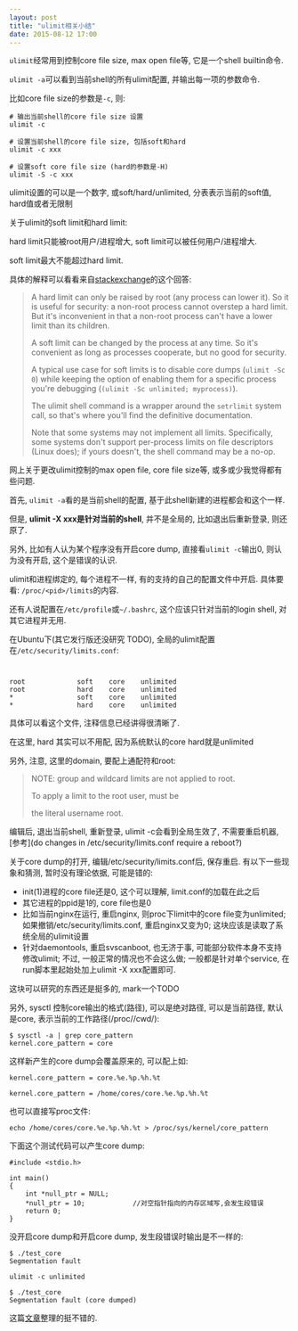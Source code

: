 ```yaml
---
layout: post
title: "ulimit相关小结"
date: 2015-08-12 17:00
---
```


`ulimit`经常用到控制core file size, max open file等, 它是一个shell builtin命令.

`ulimit -a`可以看到当前shell的所有ulimit配置, 并输出每一项的参数命令.

比如core file size的参数是`-c`, 则:

	# 输出当前shell的core file size 设置
	ulimit -c

	# 设置当前shell的core file size, 包括soft和hard
	ulimit -c xxx

	# 设置soft core file size (hard的参数是-H)
	ulimit -S -c xxx

ulimit设置的可以是一个数字, 或soft/hard/unlimited, 分表表示当前的soft值, hard值或者无限制

关于ulimit的soft limit和hard limit:

hard limit只能被root用户/进程增大, soft limit可以被任何用户/进程增大.

soft limit最大不能超过hard limit.

具体的解释可以看看来自[stackexchange](http://unix.stackexchange.com/questions/29577/ulimit-difference-between-hard-and-soft-limits)的这个回答:

> A hard limit can only be raised by root (any process can lower it). So it is useful for security: a non-root process cannot overstep a hard limit. But it's inconvenient in that a non-root process can't have a lower limit than its children.
> 
> A soft limit can be changed by the process at any time. So it's convenient as long as processes cooperate, but no good for security.
> 
> A typical use case for soft limits is to disable core dumps (`ulimit -Sc 0`) while keeping the option of enabling them for a specific process you're debugging (`(ulimit -Sc unlimited; myprocess)`).
> 
> The ulimit shell command is a wrapper around the `setrlimit` system call, so that's where you'll find the definitive documentation.
> 
> Note that some systems may not implement all limits. Specifically, some systems don't support per-process limits on file descriptors (Linux does); if yours doesn't, the shell command may be a no-op.

网上关于更改ulimit控制的max open file, core file size等, 或多或少我觉得都有些问题.

首先, `ulimit -a`看的是当前shell的配置, 基于此shell新建的进程都会和这个一样.

但是, **ulimit -X xxx是针对当前的shell**, 并不是全局的, 比如退出后重新登录, 则还原了.

另外, 比如有人认为某个程序没有开启core dump, 直接看`ulimit -c`输出0, 则认为没有开启, 这个是错误的认识.

ulimit和进程绑定的, 每个进程不一样, 有的支持的自己的配置文件中开启. 具体要看: `/proc/<pid>/limits`的内容.

还有人说配置在`/etc/profile`或`~/.bashrc`, 这个应该只针对当前的login shell, 对其它进程并无用.

在Ubuntu下(其它发行版还没研究 TODO), 全局的ulimit配置在`/etc/security/limits.conf`:

#   <domain>        <type>  <item>  <value>
	root             soft    core    unlimited
	root             hard    core    unlimited
	*                soft    core    unlimited
	*                hard    core    unlimited

具体可以看这个文件, 注释信息已经讲得很清晰了.

在这里, hard 其实可以不用配, 因为系统默认的core hard就是unlimited

另外, 注意, 这里的domain, 要配上通配符和root:

> NOTE: group and wildcard limits are not applied to root.
>
> To apply a limit to the root user, <domain> must be
>
> the literal username root.

编辑后, 退出当前shell, 重新登录, ulimit -c会看到全局生效了, 不需要重启机器, [参考](do changes in /etc/security/limits.conf require a reboot?)

关于core dump的打开, 编辑/etc/security/limits.conf后, 保存重启. 有以下一些现象和猜测, 暂时没有理论依据, 可能是错的:

* init(1)进程的core file还是0, 这个可以理解, limit.conf的加载在此之后
* 其它进程的ppid是1的, core file也是0
* 比如当前nginx在运行, 重启nginx, 则proc下limit中的core file变为unlimited; 如果撤销/etc/security/limits.conf, 重启nginx又变为0; 这块应该是读取了系统全局的ulimit设置
* 针对daemontools, 重启svscanboot, 也无济于事, 可能部分软件本身不支持修改ulimit; 不过, 一般正常的情况也不会这么做; 一般都是针对单个service, 在run脚本里起始处加上ulimit -X xxx配置即可.

这块可以研究的东西还是挺多的, mark一个TODO

另外, sysctl 控制core输出的格式(路径), 可以是绝对路径, 可以是当前路径, 默认是core, 表示当前的工作路径(/proc/<pid>/cwd/):

	$ sysctl -a | grep core_pattern
	kernel.core_pattern = core

这样新产生的core dump会覆盖原来的, 可以配上如:

	kernel.core_pattern = core.%e.%p.%h.%t

	kernel.core_pattern = /home/cores/core.%e.%p.%h.%t

也可以直接写proc文件:

	echo /home/cores/core.%e.%p.%h.%t > /proc/sys/kernel/core_pattern

下面这个测试代码可以产生core dump:

	#include <stdio.h>

	int main()
	{
		int *null_ptr = NULL;
		*null_ptr = 10;            //对空指针指向的内存区域写,会发生段错误
		return 0;
	}

没开启core dump和开启core dump, 发生段错误时输出是不一样的:

	$ ./test_core
	Segmentation fault

	ulimit -c unlimited

	$ ./test_core
	Segmentation fault (core dumped)

这篇[文章](http://www.cnblogs.com/hazir/p/linxu_core_dump.html)整理的挺不错的.

